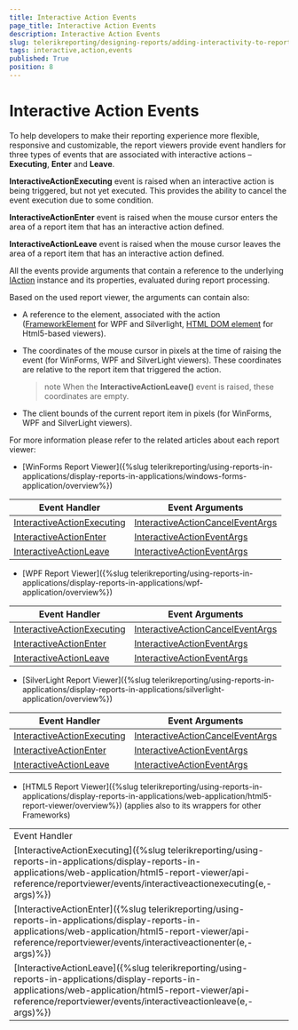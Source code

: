 ```yaml
---
title: Interactive Action Events
page_title: Interactive Action Events 
description: Interactive Action Events
slug: telerikreporting/designing-reports/adding-interactivity-to-reports/actions/interactive-action-events
tags: interactive,action,events
published: True
position: 8
---
```


# Interactive Action Events

To help developers to make their reporting experience more flexible, responsive and customizable, the report viewers provide event handlers for three types of events that are associated with interactive actions – __Executing__, __Enter__ and __Leave__. 

__InteractiveActionExecuting__ event is raised when an interactive action is being triggered, but not yet executed. This provides the ability to cancel the event execution due to some condition. 

__InteractiveActionEnter__ event is raised when the mouse cursor enters the area of a report item that has an interactive action defined. 

__InteractiveActionLeave__ event is raised when the mouse cursor leaves the area of a report item that has an interactive action defined. 

All the events provide arguments that contain a reference to the underlying [IAction](/reporting/api/Telerik.Reporting.Processing.IAction) instance and its properties, evaluated during report processing. 

Based on the used report viewer, the arguments can contain also: 

* A reference to the element, associated with the action ([FrameworkElement](https://msdn.microsoft.com/en-us/library/system.windows.frameworkelement(v=vs.110).aspx) for WPF and Silverlight, [HTML DOM element](http://www.w3schools.com/js/js_htmldom_elements.asp) for Html5-based viewers). 

* The coordinates of the mouse cursor in pixels at the time of raising the event (for WinForms, WPF and SilverLight viewers). These coordinates are relative to the report item that triggered the action. 

  >note When the __InteractiveActionLeave()__ event is raised, these coordinates are empty. 

* The client bounds of the current report item in pixels (for WinForms, WPF and SilverLight viewers). 

For more information please refer to the related articles about each report viewer: 

* [WinForms Report Viewer]({%slug telerikreporting/using-reports-in-applications/display-reports-in-applications/windows-forms-application/overview%})

| Event Handler | Event Arguments |
| ------ | ------ |
| [InteractiveActionExecuting](/reporting/api/Telerik.ReportViewer.WinForms.ReportViewerBase#Telerik_ReportViewer_WinForms_ReportViewerBase_InteractiveActionExecuting)| [InteractiveActionCancelEventArgs](/reporting/api/Telerik.ReportViewer.Common.InteractiveActionCancelEventArgs)|
| [InteractiveActionEnter](/reporting/api/Telerik.ReportViewer.WinForms.ReportViewerBase#Telerik_ReportViewer_WinForms_ReportViewerBase_InteractiveActionEnter)| [InteractiveActionEventArgs](/reporting/api/Telerik.ReportViewer.Common.InteractiveActionEventArgs)|
| [InteractiveActionLeave](/reporting/api/Telerik.ReportViewer.WinForms.ReportViewerBase#Telerik_ReportViewer_WinForms_ReportViewerBase_InteractiveActionLeave)| [InteractiveActionEventArgs](/reporting/api/Telerik.ReportViewer.Common.InteractiveActionEventArgs)|


* [WPF Report Viewer]({%slug telerikreporting/using-reports-in-applications/display-reports-in-applications/wpf-application/overview%})

| Event Handler | Event Arguments |
| ------ | ------ |
| [InteractiveActionExecuting](/reporting/api/Telerik.ReportViewer.Wpf.ReportViewer#Telerik_ReportViewer_Wpf_ReportViewer_InteractiveActionExecuting)| [InteractiveActionCancelEventArgs](/reporting/api/Telerik.ReportViewer.Wpf.InteractiveActionCancelEventArgs)|
| [InteractiveActionEnter](/reporting/api/Telerik.ReportViewer.Wpf.ReportViewer#Telerik_ReportViewer_Wpf_ReportViewer_InteractiveActionEnter)| [InteractiveActionEventArgs](/reporting/api/Telerik.ReportViewer.Wpf.InteractiveActionEventArgs)|
| [InteractiveActionLeave](/reporting/api/Telerik.ReportViewer.Wpf.ReportViewer#Telerik_ReportViewer_Wpf_ReportViewer_InteractiveActionLeave)| [InteractiveActionEventArgs](/reporting/api/Telerik.ReportViewer.Wpf.InteractiveActionEventArgs)|


* [SilverLight Report Viewer]({%slug telerikreporting/using-reports-in-applications/display-reports-in-applications/silverlight-application/overview%})

| Event Handler | Event Arguments |
| ------ | ------ |
| [InteractiveActionExecuting](/reporting/api/Telerik.ReportViewer.Silverlight.ReportViewer#Telerik_ReportViewer_Silverlight_ReportViewer_InteractiveActionExecuting)| [InteractiveActionCancelEventArgs](/reporting/api/Telerik.ReportViewer.Silverlight.InteractiveActionCancelEventArgs)|
| [InteractiveActionEnter](/reporting/api/Telerik.ReportViewer.Silverlight.ReportViewer#Telerik_ReportViewer_Silverlight_ReportViewer_InteractiveActionEnter)| [InteractiveActionEventArgs](/reporting/api/Telerik.ReportViewer.Silverlight.InteractiveActionEventArgs)|
| [InteractiveActionLeave](/reporting/api/Telerik.ReportViewer.Silverlight.ReportViewer#Telerik_ReportViewer_Silverlight_ReportViewer_InteractiveActionLeave)| [InteractiveActionEventArgs](/reporting/api/Telerik.ReportViewer.Silverlight.InteractiveActionEventArgs)|


* [HTML5 Report Viewer]({%slug telerikreporting/using-reports-in-applications/display-reports-in-applications/web-application/html5-report-viewer/overview%}) (applies also to its wrappers for other Frameworks)      

|  |  |
| ------ | ------ |
 Event Handler |
| [InteractiveActionExecuting]({%slug telerikreporting/using-reports-in-applications/display-reports-in-applications/web-application/html5-report-viewer/api-reference/reportviewer/events/interactiveactionexecuting(e,-args)%})|
| [InteractiveActionEnter]({%slug telerikreporting/using-reports-in-applications/display-reports-in-applications/web-application/html5-report-viewer/api-reference/reportviewer/events/interactiveactionenter(e,-args)%})|
| [InteractiveActionLeave]({%slug telerikreporting/using-reports-in-applications/display-reports-in-applications/web-application/html5-report-viewer/api-reference/reportviewer/events/interactiveactionleave(e,-args)%})|

